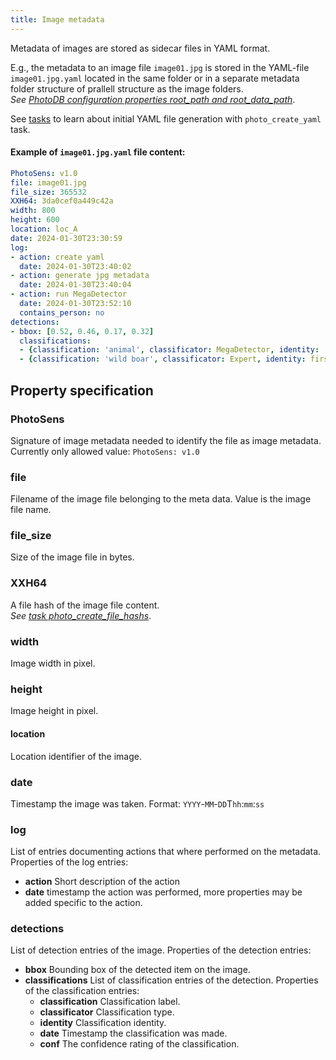 ```yaml
---
title: Image metadata
---
```


Metadata of images are stored as sidecar files in YAML format.

E.g., the metadata to an image file `image01.jpg` is stored in the YAML-file `image01.jpg.yaml` located in the same folder or in a separate metadata folder structure of prallell structure as the image folders.  
*See [PhotoDB configuration properties root_path and root_data_path](../_configuration/PhotoDB.md)*.

See [tasks](../_usage/tasks.md) to learn about initial YAML file generation with `photo_create_yaml` task.

#### Example of `image01.jpg.yaml` file content:

```yaml
PhotoSens: v1.0
file: image01.jpg
file_size: 365532
XXH64: 3da0cef0a449c42a
width: 800
height: 600
location: loc_A
date: 2024-01-30T23:30:59
log:
- action: create yaml
  date: 2024-01-30T23:40:02
- action: generate jpg metadata
  date: 2024-01-30T23:40:04  
- action: run MegaDetector
  date: 2024-01-30T23:52:10
  contains_person: no
detections:
- bbox: [0.52, 0.46, 0.17, 0.32]
  classifications:
  - {classification: 'animal', classificator: MegaDetector, identity: 'v1.1', date: '2024-01-30T23:52:09', conf: 0.9}  
  - {classification: 'wild boar', classificator: Expert, identity: first_name.last_name, date: '2024-02-01T10:29:05'}
```

## Property specification

### PhotoSens

Signature of image metadata needed to identify the file as image metadata. Currently only allowed value: ```PhotoSens: v1.0```

### file

Filename of the image file belonging to the meta data. Value is the image file name.  

### file_size

Size of the image file in bytes.

### XXH64

A file hash of the image file content.  
*See [task photo_create_file_hashs](photodb_tasks.md)*.

### width

Image width in pixel.

### height

Image height in pixel.

#### location

Location identifier of the image.

### date

Timestamp the image was taken. Format: ```YYYY```-```MM```-```DD```T```hh```:```mm```:```ss```

### log

List of entries documenting actions that where performed on the metadata. Properties of the log entries: 
- **action** Short description of the action
- **date** timestamp the action was performed, more properties may be added specific to the action.

### detections

List of detection entries of the image. Properties of the detection entries:

- **bbox** Bounding box of the detected item on the image.
- **classifications** List of classification entries of the detection. Properties of the classification entries:
  - **classification** Classification label. 
  - **classificator** Classification type. 
  - **identity** Classification identity.
  - **date** Timestamp the classification was made.
  - **conf** The confidence rating of the classification.
